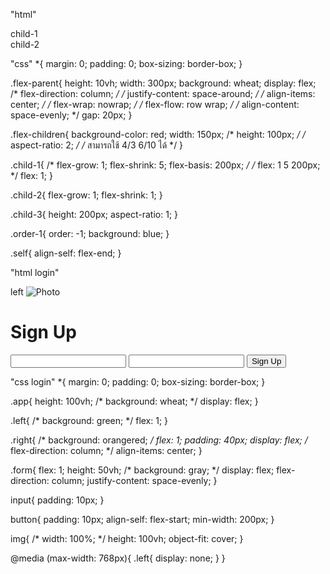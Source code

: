 "html"
<!DOCTYPE html>
<html lang="en">
<head>
    <meta charset="UTF-8">
    <meta name="viewport" content="width=device-width, initial-scale=1.0">
    <link rel="stylesheet" href="./style.css">
    <title>Learn-Flex</title>
</head>
<body>
    <div class="flex-parent">
        <div class="flex-children child-1">child-1</div>
        <div class="flex-children child-2">child-2</div>
        <!-- <div class="flex-children">child-3</div>
        <div class="flex-children">child-4</div> -->
        <!-- <div class="flex-children">child-5</div>
        <div class="flex-children">child-6</div>
        <div class="flex-children">child-7</div>
        <div class="flex-children">child-8</div> -->
    </div>
</body>
</html>

"css"
*{
    margin: 0;
    padding: 0;
    box-sizing: border-box;
}

.flex-parent{
    height: 10vh;
    width: 300px;
    background: wheat;
    display: flex;
    /* flex-direction: column; */
    /* justify-content: space-around; */
    /* align-items: center; */
   /* flex-wrap: nowrap; */
   /* flex-flow: row wrap; */
   /* align-content: space-evenly; */
   gap: 20px;
}

.flex-children{
    background-color: red;
    width: 150px;
    /* height: 100px; */
    /* aspect-ratio: 2; */
    /* สามารถใช้ 4/3 6/10 ได้ */ 
}

.child-1{
    /* flex-grow: 1;
    flex-shrink: 5;
    flex-basis: 200px; */
    /* flex: 1 5 200px; */
    flex: 1;
}

.child-2{
    flex-grow: 1;
    flex-shrink: 1;
}

.child-3{
    height: 200px;
    aspect-ratio: 1;
}

.order-1{
    order: -1;
    background: blue;
}

.self{
    align-self: flex-end;
}





"html login"
<!DOCTYPE html>
<html lang="en">
<head>
    <meta charset="UTF-8">
    <meta name="viewport" content="width=device-width, initial-scale=1.0">
    <link rel="stylesheet" href="./style.css">
    <title>Learn-Flex</title>
</head>
<body>
    <div class="app">
        <div class="left">left
            <img src="https://www.govivigo.com/content/upload/images/1b_articles/Top%205%20highest%20mountains-1.jpg"
            alt="Photo">
        </div>
        <div class="right">
            <form class="form">
                <h1>Sign Up</h1>
                <input>
                <input>
                <button>Sign Up</button>
            </form>    
        </div>
    </div>
</body>
</html>

"css login"
*{
    margin: 0;
    padding: 0;
    box-sizing: border-box;
}

.app{
    height: 100vh;
    /* background: wheat; */
    display: flex;
}

.left{
    /* background: green; */
    flex: 1;
}

.right{
    /* background: orangered; */
    flex: 1;
    padding: 40px;
    display: flex;
    /* flex-direction: column; */
    align-items: center;
}

.form{
    flex: 1;
    height: 50vh;
    /* background: gray; */
    display: flex;
    flex-direction: column;
    justify-content: space-evenly;
}

input{
    padding: 10px;
}

button{
    padding: 10px;
    align-self: flex-start;
    min-width: 200px;
}

img{
    /* width: 100%; */
    height: 100vh;
    object-fit: cover;
}

@media (max-width: 768px){
    .left{
        display: none;
    }
}
